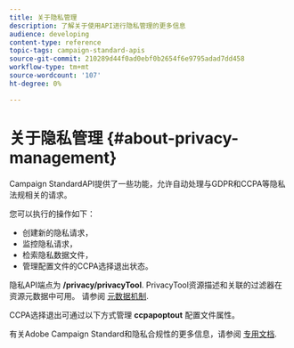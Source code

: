 ```yaml
---
title: 关于隐私管理
description: 了解关于使用API进行隐私管理的更多信息
audience: developing
content-type: reference
topic-tags: campaign-standard-apis
source-git-commit: 210289d44f0ad0ebf0b2654f6e9795adad7dd458
workflow-type: tm+mt
source-wordcount: '107'
ht-degree: 0%

---
```



# 关于隐私管理 {#about-privacy-management}

Campaign StandardAPI提供了一些功能，允许自动处理与GDPR和CCPA等隐私法规相关的请求。

您可以执行的操作如下：

* 创建新的隐私请求，
* 监控隐私请求，
* 检索隐私数据文件，
* 管理配置文件的CCPA选择退出状态。

隐私API端点为 **/privacy/privacyTool**. PrivacyTool资源描述和关联的过滤器在资源元数据中可用。 请参阅 [元数据机制](../../api/using/metadata-mechanism.md).

CCPA选择退出可通过以下方式管理 **ccpapoptout** 配置文件属性。

有关Adobe Campaign Standard和隐私合规性的更多信息，请参阅 [专用文档](../../start/using/privacy-requests.md).
